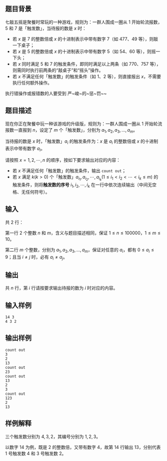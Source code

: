 ## 题目背景

七敲五摇是聚餐时常玩的一种游戏，规则为：一群人围成一圈从 $1$ 开始轮流报数，$5$ 和 $7$ 是「触发数」，当待报的数是 $x$ 时：

- 若 $x$ 是 $7$ 的整数倍或 $x$ 的十进制表示中带有数字 $7$（如 $477$、$49$ 等），则敲一下桌子；
- 若 $x$ 是 $5$ 的整数倍或 $x$ 的十进制表示中带有数字 $5$（如 $54$、$60$ 等），则摇一下头；
- 若 $x$ 同时满足 $5$ 和 $7$ 的触发条件，即同时满足以上两条（如 $770$、$757$ 等），则需同时执行前两条的“敲桌子”和“摇头”操作。
- 若 $x$ 不满足任何「触发数」的触发条件（如 $1$、$2$ 等），则直接报出 $x$，不需要执行任何额外操作。

执行错操作或报错数的人要受到 严~峻~的~惩~罚~~

## 题目描述

现在你正在聚餐中玩一种该游戏的升级版，规则为：一群人围成一圈从 $1$ 开始轮流报数一直报到 $n$，设定了 $m$ 个「触发数」，分别为 $a_1,a_2,a_3,…,a_m$。

当待报的数是 $x$ 时，「触发数」$a_i$ 的触发条件为：$x$ 是 $a_i$ 的整数倍或 $x$ 的十进制表示中带有数字 $a_i$。

请按照 $x=1,2,⋯,n$ 的顺序，按如下要求输出对应的内容：

- 若 $x$ 不满足任何「触发数」的触发条件，输出 `count out`；
- 若 $x$ 满足 $k (k>0)$ 个「触发数」$a_{i_1},a_{i_2},⋯,a_{i_k}(1≤i_1<i_2<⋯<i_k≤m)$ 的触发条件，则将**触发数的序号** $i_1,i_2,⋯,i_k$ 在一行中依次连续输出（中间无空格、无任何符号）。

## 输入

共 $2$ 行：

第一行 $2$ 个整数 $n$ 和 $m$，含义与题目描述相同，保证 $1≤n≤100000$，$1≤m≤10$。

第二行 $m$ 个整数，分别为 $a_1,a_2,a_3,…,a_m$，保证对任意的 $a_i$，都有 $0≤a_i≤9$；且当 $i≠j$ 时，必有 $a_i≠a_j$。

## 输出

共 $n$ 行，第 $i$ 行请按要求输出待报的数为 $i$ 时对应的内容。

## 输入样例

```
14 3
4 3 2
```

## 输出样例

```
count out
3
2
13
count out
23
count out
13
2
3
count out
123
2
13
```

## 样例解释

三个触发数分别为 $4,3,2$，其编号分别为 $1,2,3$。

以数字 $14$ 为例，既是 $2$ 的整数倍，又带有数字 $4$，故第 $14$ 行输出 $13$，分别代表 $1$ 号触发数 $4$ 和 $3$ 号触发数 $2$。